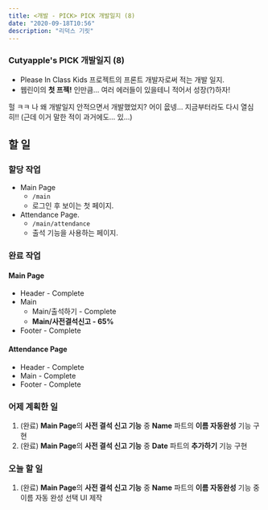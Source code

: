 ```yaml
---
title: <개발 - PICK> PICK 개발일지 (8)
date: "2020-09-18T10:56"
description: "리덕스 기릿"
---
```


### Cutyapple's PICK 개발일지 (8)

- Please In Class Kids 프로젝트의 프론트 개발자로써 적는 개발 일지.
- 웹린이의 **첫 프젝!** 인만큼... 여러 에러들이 있을테니 적어서 성장(?)하자!

 헐 ㅋㅋ 나 왜 개발일지 안적으면서 개발했었지? 어이 읎넹... 지금부터라도 다시 열심히!! (근데 이거 말한 적이 과거에도... 있...)



## 할 일

### 할당 작업

- Main Page
  - `/main`
  - 로그인 후 보이는 첫 페이지.
- Attendance Page.
  - `/main/attendance`
  - 출석 기능을 사용하는 페이지.
  
  

### 완료 작업

#### Main Page

- Header - Complete
- Main
  - Main/출석하기 - Complete
  - **Main/사전결석신고 - 65%**
- Footer - Complete

#### Attendance Page

- Header - Complete
- Main - Complete
- Footer - Complete



### 어제 계획한 일

1. (완료) **Main Page**의 **사전 결석 신고 기능** 중 **Name** 파트의 **이름 자동완성** 기능 구현
2. (완료) **Main Page**의 **사전 결석 신고 기능** 중 **Date** 파트의 **추가하기** 기능 구현



### 오늘 할 일

1. (완료) **Main Page**의 **사전 결석 신고 기능** 중 **Name** 파트의 **이름 자동완성** 기능 중 이름 자동 완성 선택 UI 제작

